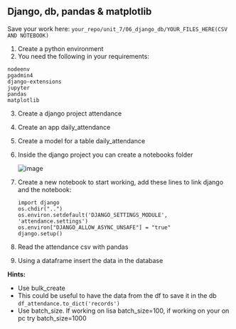 ## Django, db, pandas & matplotlib

Save your work here: ```your_repo/unit_7/06_django_db/YOUR_FILES_HERE(CSV AND NOTEBOOK)```

1. Create a python environment
2. You need the following in your requirements:

```
nodeenv
pgadmin4
django-extensions
jupyter
pandas
matplotlib
```

3. Create a django project attendance
4. Create an app daily_attendance
5. Create a model for a table daily_attendance
6. Inside the django project you can create a notebooks folder
   
   ![image](https://github.com/novillo-cs/softdev_material/assets/123229891/55d2db48-b68c-4570-9356-03ebfbb52bde)


8. Create a new notebook to start working, add these lines to link django and the notebook:
   ```
   import django
   os.chdir("..")
   os.environ.setdefault('DJANGO_SETTINGS_MODULE', 'attendance.settings')
   os.environ["DJANGO_ALLOW_ASYNC_UNSAFE"] = "true" 
   django.setup()
   ```
9. Read the attendance csv with pandas
10. Using a dataframe insert the data in the database
   
   **Hints:**

   - Use bulk_create
   - This could be useful to have the data from the df to save it in the db ```df_attendance.to_dict('records')```
   - Use batch_size. If working on lisa batch_size=100, if working on your on pc try batch_size=1000
     
